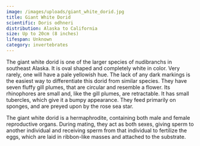 ```yaml
---
image: /images/uploads/giant_white_dorid.jpg
title: Giant White Dorid 
scientific: Doris odhneri
distribution: Alaska to California
size: Up to 20cm (8 inches)
lifespan: Unknown
category: invertebrates
---
```


The giant white dorid is one of the larger species of nudibranchs in southeast Alaska. It is oval shaped and completely white in color. Very rarely, one will have a pale yellowish hue. The lack of any dark markings is the easiest way to differentiate this dorid from similar species. They have seven fluffy gill plumes, that are circular and resemble a flower. Its rhinophores are small and, like the gill plumes, are retractable. It has small tubercles, which give it a bumpy appearance. They feed primarily on sponges, and are preyed upon by the rose sea star.

The giant white dorid is a hermaphrodite, containing both male and female reproductive organs. During mating, they act as both sexes, giving sperm to another individual and receiving sperm from that individual to fertilize the eggs, which are laid in ribbon-like masses and attached to the substrate.
